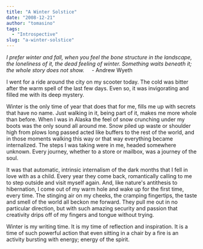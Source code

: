 ```yaml
---
title: "A Winter Solstice"
date: "2008-12-21"
author: "tomasino"
tags:
  - "Introspective"
slug: "a-winter-solstice"
---
```


<span style="font-style: italic;">I prefer winter and fall, when you
feel the bone structure in the landscape, the loneliness of it, the dead
feeling of winter. Something waits beneath it; the whole story does not
show.</span>
    - Andrew Wyeth

I went for a ride around the city on my scooter today. The cold was
bitter after the warm spell of the last few days. Even so, it was
invigorating and filled me with its deep mystery.

Winter is the only time of year that does that for me, fills me up with
secrets that have no name. Just walking in it, being part of it, makes
me more whole than before. When I was in Alaska the feel of snow
crunching under my boots was the only sound all around me. Snow piled up
waste or shoulder high from plows long passed acted like buffers to the
rest of the world, and in those moments walking this way or that way
everything became internalized. The steps I was taking were in me,
headed somewhere unknown. Every journey, whether to a store or mailbox,
was a journey of the soul.

It was that automatic, intrinsic internalism of the dark months that I
fell in love with as a child. Every year they come back, romantically
calling to me to step outside and visit myself again. And, like nature's
antithesis to hibernation, I come out of my warm hole and wake up for
the first time, every time. The stinging air on my cheeks, the cramping
fingertips, the taste and smell of the world all beckon me forward. They
pull me out in no particular direction, but with such amazing security
and passion that creativity drips off of my fingers and tongue without
trying.

Winter is my writing time. It is my time of reflection and inspiration.
It is a time of such powerful action that even sitting in a chair by a
fire is an activity bursting with energy; energy of the spirit.
